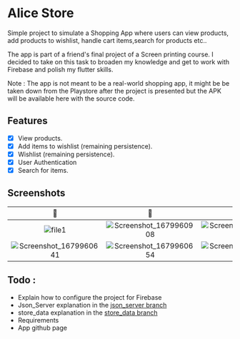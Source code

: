 # Alice Store

Simple project to simulate a Shopping App where users can view products, add products to wishlist, handle cart items,search for products etc..

The app is part of a friend's final project of a Screen printing course. I decided to take on this task to broaden my knowledge and
get to work with Firebase and polish my flutter skills.

Note : The app is not meant to be a real-world shopping app, it might be be taken down from the Playstore after the project is presented but
the APK will be available here with the source code.

## Features

- [x] View products.
- [x] Add items to wishlist (remaining persistence).
- [x] Wishlist (remaining persistence).
- [x] User Authentication
- [x] Search for items.

## Screenshots
  📸                         | 📸                           | 📸                                       | 📸 
|:--------------------------:|:-----------------------------:|:-----------------------------------------:|:----------------------------------:|
![file1](https://user-images.githubusercontent.com/90214727/228094562-c356f513-6634-48dd-83e3-177281f668b7.png) | ![Screenshot_1679960908](https://user-images.githubusercontent.com/90214727/228094701-9800794a-2c6d-49ae-a361-4b219aba7575.png) | ![Screenshot_1679960612](https://user-images.githubusercontent.com/90214727/228094736-72ad1a2e-49c5-4cc1-9596-51a8f99e09cc.png) | ![Screenshot_1679960915](https://user-images.githubusercontent.com/90214727/228095326-aef4af1c-c692-40a4-a084-276c1154fff2.png) |
![Screenshot_1679960641](https://user-images.githubusercontent.com/90214727/228095404-c8feed59-8509-476b-8658-e090dbf8d0b9.png) | ![Screenshot_1679960654](https://user-images.githubusercontent.com/90214727/228095475-ca45d346-62c7-4a83-aef9-4ef95b226493.png) | ![Screenshot_1679960728](https://user-images.githubusercontent.com/90214727/228095531-53e98ce2-8172-4a98-b0cf-7e434183734e.png) | ![Screenshot_1679960700](https://user-images.githubusercontent.com/90214727/228095583-525b18b5-8691-45f8-a5ba-923a78628783.png)

## Todo : 
- Explain how to configure the project for Firebase
- Json_Server explanation in the [json_server branch](https://github.com/daumienebi/alice_store/tree/json_server)
- store_data explanation in the [store_data branch](https://github.com/daumienebi/alice_store/tree/store_data)
- Requirements
- App github page

